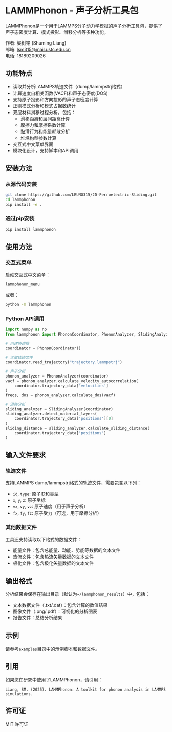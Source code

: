 # LAMMPhonon - 声子分析工具包

LAMMPhonon是一个用于LAMMPS分子动力学模拟的声子分析工具包，提供了声子态密度计算、模式投影、滑移分析等多种功能。

作者: 梁树铭 (Shuming Liang)  
邮箱: lsm315@mail.ustc.edu.cn  
电话: 18189209026

## 功能特点

- 读取并分析LAMMPS轨迹文件（dump/lammpstrj格式）
- 计算速度自相关函数(VACF)和声子态密度(DOS)
- 支持原子投影和方向投影的声子态密度计算
- 正则模式分析和模式占据数统计
- 双层材料滑移过程分析，包括：
  - 滑移距离和层间距离计算
  - 摩擦力和摩擦系数计算
  - 黏滑行为和能量耗散分析
  - 堆垛构型参数计算
- 交互式中文菜单界面
- 模块化设计，支持脚本和API调用

## 安装方法

### 从源代码安装

```bash
git clone https://github.com/LEUNG315/2D-Ferroelectric-Sliding.git
cd lammphonon
pip install -e .
```

### 通过pip安装

```bash
pip install lammphonon
```

## 使用方法

### 交互式菜单

启动交互式中文菜单：

```bash
lammphonon_menu
```

或者：

```bash
python -m lammphonon
```

### Python API调用

```python
import numpy as np
from lammphonon import PhononCoordinator, PhononAnalyzer, SlidingAnalyzer

# 创建协调器
coordinator = PhononCoordinator()

# 读取轨迹文件
coordinator.read_trajectory("trajectory.lammpstrj")

# 声子分析
phonon_analyzer = PhononAnalyzer(coordinator)
vacf = phonon_analyzer.calculate_velocity_autocorrelation(
    coordinator.trajectory_data['velocities']
)
freqs, dos = phonon_analyzer.calculate_dos(vacf)

# 滑移分析
sliding_analyzer = SlidingAnalyzer(coordinator)
sliding_analyzer.detect_material_layers(
    coordinator.trajectory_data['positions'][0]
)
sliding_distance = sliding_analyzer.calculate_sliding_distance(
    coordinator.trajectory_data['positions']
)
```

## 输入文件要求

### 轨迹文件

支持LAMMPS dump/lammpstrj格式的轨迹文件，需要包含以下列：

- `id`, `type`: 原子ID和类型
- `x`, `y`, `z`: 原子坐标
- `vx`, `vy`, `vz`: 原子速度（用于声子分析）
- `fx`, `fy`, `fz`: 原子受力（可选，用于摩擦分析）

### 其他数据文件

工具还支持读取以下格式的数据文件：

- 能量文件：包含总能量、动能、势能等数据的文本文件
- 热流文件：包含热流矢量数据的文本文件
- 极化文件：包含极化矢量数据的文本文件

## 输出格式

分析结果会保存在输出目录（默认为`~/lammphonon_results`）中，包括：

- 文本数据文件（.txt/.dat）：包含计算的数值结果
- 图像文件（.png/.pdf）：可视化的分析图表
- 报告文件：总结分析结果

## 示例

请参考`examples`目录中的示例脚本和数据文件。

## 引用

如果您在研究中使用了LAMMPhonon，请引用：

```
Liang, SM. (2025). LAMMPhonon: A toolkit for phonon analysis in LAMMPS simulations.
```

## 许可证

MIT 许可证 

